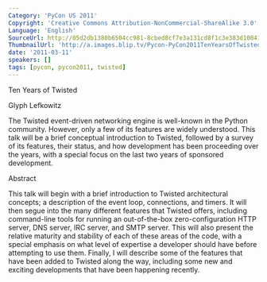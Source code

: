 ```yaml
---
Category: 'PyCon US 2011'
Copyright: 'Creative Commons Attribution-NonCommercial-ShareAlike 3.0'
Language: 'English'
SourceUrl: http://05d2db1380b6504cc981-8cbed8cf7e3a131cd8f1c3e383d10041.r93.cf2.rackcdn.com/pycon-us-2011/410_ten-years-of-twisted.mp4
ThumbnailUrl: 'http://a.images.blip.tv/Pycon-PyCon2011TenYearsOfTwisted381.png'
date: '2011-03-11'
speakers: []
tags: [pycon, pycon2011, twisted]
---
```

Ten Years of Twisted

Glyph Lefkowitz

The Twisted event-driven networking engine is well-known in the Python
community. However, only a few of its features are widely understood. This
talk will be a brief conceptual introduction to Twisted, followed by a survey
of its features, their status, and how development has been proceeding over
the years, with a special focus on the last two years of sponsored
development.

Abstract

This talk will begin with a brief introduction to Twisted architectural
concepts; a description of the event loop, connections, and timers. It will
then segue into the many different features that Twisted offers, including
command-line tools for running an out-of-the-box zero-configuration HTTP
server, DNS server, IRC server, and SMTP server. This will also present the
relative maturity and stability of each of these areas of the code, with a
special emphasis on what level of expertise a developer should have before
attempting to use them. Finally, I will describe some of the features that
have been added to Twisted along the way, including some new and exciting
developments that have been happening recently.

